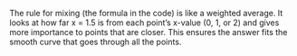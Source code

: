 The rule for mixing (the formula in the code) is like a weighted average. It looks at how far x = 1.5 is from each point’s x-value (0, 1, or 2) and gives more importance to points that are closer. This ensures the answer fits the smooth curve that goes through all the points.